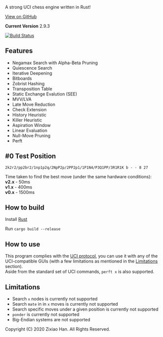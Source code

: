 A strong UCI chess engine written in Rust!

[View on GitHub](https://github.com/redsalmon91/FoxSEE)

**Current Version** 2.9.3

[![Build Status](https://travis-ci.com/redsalmon91/FoxSEE.svg?branch=master)](https://travis-ci.com/redsalmon91/FoxSEE)

## Features

  - Negamax Search with Alpha-Beta Pruning
  - Quiescence Search
  - Iterative Deepening
  - Bitboards
  - Zobrist Hashing
  - Transposition Table
  - Static Exchange Evalution (SEE)
  - MVV/LVA
  - Late Move Reduction
  - Check Extension
  - History Heuristic
  - Killer Heuristic
  - Aspiration Window
  - Linear Evaluation
  - Null-Move Pruning
  - Perft

## #0 Test Position

`2k2r2/pp2br2/1np1p2q/2NpP2p/2PP2p1/1P1N4/P3Q1PP/3R1R1K b - - 8 27`

Time taken to find the best move (under the same hardware conditions):  
**v2.x** - 50ms  
**v1.x** - 400ms  
**v0.x** - 1500ms  

## How to build
Install [Rust](https://www.rust-lang.org/)

Run `cargo build --release`

## How to use
This program complies with the [UCI protocol](http://wbec-ridderkerk.nl/html/UCIProtocol.html), you can use it with any of the UCI-compatible GUIs (with a few limitations as mentioned in the [Limitations](#limitations) section).  
Aside from the standard set of UCI commands, `perft x` is also supported.

## Limitations
  - Search `x` nodes is currently not supported
  - Search `mate` in in `x` moves is currently not supported
  - Search specific moves under a given position is currently not supported
  - `ponder` is currently not supported
  - Big-Endian systems are not supported


Copyright (C) 2020 Zixiao Han. All Rights Reserved.
